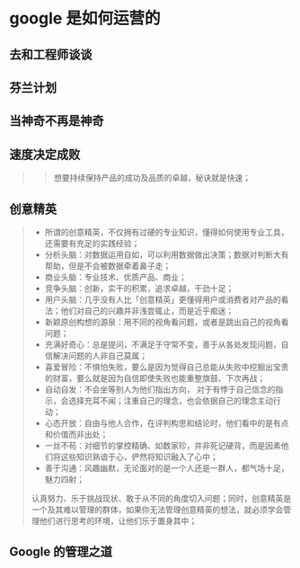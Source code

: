 # google 是如何运营的

## 去和工程师谈谈
## 芬兰计划
## 当神奇不再是神奇
## 速度决定成败
>> 想要持续保持产品的成功及品质的卓越，秘诀就是快速；

## 创意精英

> * 所谓的创意精英，不仅拥有过硬的专业知识，懂得如何使用专业工具，还需要有充足的实践经验；
> * 分析头脑：对数据运用自如，可以利用数据做出决策；数据对判断大有帮助，但是不会被数据牵着鼻子走；
> * 商业头脑：专业技术、优质产品、商业；
> * 竞争头脑：创新，实干的积累，追求卓越，干劲十足；
> * 用户头脑：几乎没有人比「创意精英」更懂得用户或消费者对产品的看法；他们对自己的兴趣并非浅尝辄止，而是近乎痴迷；
> * 新颖原创构想的源泉：用不同的视角看问题，或者是跳出自己的视角看问题；
> * 充满好奇心：总是提问，不满足于守常不变，善于从各处发现问题，自信解决问题的人非自己莫属；
> * 喜爱冒险：不惧怕失败，要么是因为觉得自己总能从失败中挖掘出宝贵的财富，要么就是因为自信即使失败也能重整旗鼓、下次再战；
> * 自动自发：不会坐等别人为他们指出方向， 对于有悖于自己信念的指示，会选择充耳不闻；注重自己的理念，也会依据自己的理念主动行动；
> * 心态开放：自由与他人合作，在评判构思和结论时，他们看中的是有点和价值而非出处；
> * 一丝不苟：对细节的掌控精确、如数家珍，并非死记硬背，而是因素他们将这些知识熟谙于心，俨然将知识融入了心中；
> * 善于沟通：风趣幽默，无论面对的是一个人还是一群人，都气场十足，魅力四射；
>
> 认真努力、乐于挑战现状、敢于从不同的角度切入问题；同时，创意精英是一个及其难以管理的群体，如果你无法管理创意精英的想法，就必须学会管理他们进行思考的环境，让他们乐于置身其中；

## Google 的管理之道
